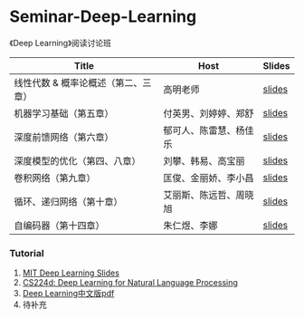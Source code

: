 # Seminar-Deep-Learning
《Deep Learning》阅读讨论班

| Title | Host | Slides |
| --- | --- | --- |
| 线性代数 & 概率论概述（第二、三章） | 高明老师 | [slides](https://github.com/ECNUdase/Seminar-Deep-Learning/tree/master/1.%20%E7%BA%BF%E6%80%A7%E4%BB%A3%E6%95%B0%20%26%20%E6%A6%82%E7%8E%87%E8%AE%BA) |
| 机器学习基础（第五章） | 付英男、刘婷婷、郑舒 | [slides](https://github.com/ECNUdase/Seminar-Deep-Learning/tree/master/2.%20%E6%9C%BA%E5%99%A8%E5%AD%A6%E4%B9%A0%E5%9F%BA%E7%A1%80) |
| 深度前馈网络（第六章） | 郁可人、陈雷慧、杨佳乐 | [slides]() |
| 深度模型的优化（第四、八章） | 刘攀、韩易、高宝丽 | [slides]() |
| 卷积网络（第九章） | 匡俊、金丽娇、李小昌 | [slides]() |
| 循环、递归网络（第十章） | 艾丽斯、陈远哲、周晓旭 | [slides]() |
| 自编码器（第十四章） | 朱仁煜、李娜 | [slides]() |


### Tutorial
1. [MIT Deep Learning Slides](http://www.deeplearningbook.org/lecture_slides.html)
2. [CS224d: Deep Learning for Natural Language Processing](http://cs224d.stanford.edu/syllabus.html)
3. [Deep Learning中文版pdf](https://github.com/exacity/deeplearningbook-chinese)
4. 待补充
